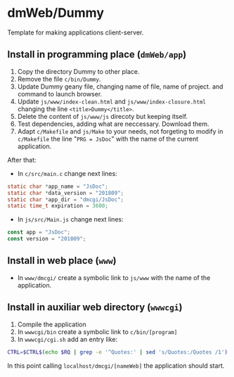 dmWeb/Dummy
===========

Template for making applications client-server.

Install in programming place (`dmWeb/app`)
----------------------------

1. Copy the directory Dummy to other place.
1. Remove the file `c/bin/Dummy`.
1. Update Dummy geany file, changing name of file, name of project.
   and command to launch browser.
1. Update `js/www/index-clean.html` and `js/www/index-closure.html` changing
   the line `<title>Dummy</title>`.
1. Delete the content of `js/www/js` direcoty but keeping itself.
1. Test dependencies, adding what are neccessary. Download them.
1. Adapt `c/Makefile` and `js/Make` to your needs, not forgeting to modify in
`c/Makefile` the line "`PRG = JsDoc`" with the name of the current application.

After that:

- In `c/src/main.c` change next lines:
```c
static char *app_name = "JsDoc";
static char *data_version = "201809";
static char *app_dir = "dmcgi/JsDoc";
static time_t expiration = 3600;
```
- In `js/src/Main.js` change next lines:
```javascript
const app = "JsDoc";
const version = "201809";
```

Install in web place (`www`)
--------------------------

- In `www/dmcgi/` create a symbolic link to `js/www` with the name of the 
  application.

Install in auxiliar web directory (`wwwcgi`)
--------------------------------------------

1. Compile the application
2. In `wwwcgi/bin` create a symbolic link to `c/bin/[program]`
3. In `wwwcgi/cgi.sh` add an entry like:
```bash
CTRL=$CTRL$(echo $RQ | grep -e '^Quotes:' | sed 's/Quotes:/Quotes /1')
```
In this point calling `localhost/dmcgi/[nameWeb]` the application should 
start.

